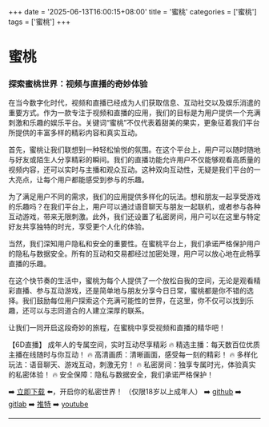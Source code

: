 +++
date = '2025-06-13T16:00:15+08:00'
title = '蜜桃'
categories = ['蜜桃']
tags = ['蜜桃']
+++

# 蜜桃

### 探索蜜桃世界：视频与直播的奇妙体验

在当今数字化时代，视频和直播已经成为人们获取信息、互动社交以及娱乐消遣的重要方式。作为一款专注于视频和直播的应用，我们的目标是为用户提供一个充满刺激和乐趣的娱乐平台。关键词“蜜桃”不仅代表着甜美的果实，更象征着我们平台所提供的丰富多样的精彩内容和真实互动。

首先，蜜桃让我们联想到一种轻松愉悦的氛围。在这个平台上，用户可以随时随地与好友或陌生人分享精彩的瞬间。我们的直播功能允许用户不仅能够观看高质量的视频内容，还可以实时与主播和观众互动。这种双向互动性，无疑是我们平台的一大亮点，让每个用户都能感受到参与的乐趣。

为了满足用户不同的需求，我们的应用提供多样化的玩法。想和朋友一起享受游戏的乐趣吗？在我们平台上，用户可以通过语音聊天与朋友一起联机，或者参与各种互动游戏，带来无限刺激。此外，我们还设置了私密房间，用户可以在这里与特定好友共享独特的时光，享受更个人化的体验。

当然，我们深知用户隐私和安全的重要性。在蜜桃平台上，我们承诺严格保护用户的隐私与数据安全。所有的互动和交易都经过加密处理，用户可以放心地在此畅享直播的乐趣。

在这个快节奏的生活中，蜜桃为每个人提供了一个放松自我的空间，无论是观看精彩直播、参与互动游戏，还是简单地与朋友分享今日日常，蜜桃都是你不错的选择。我们鼓励每位用户探索这个充满可能性的世界，在这里，你不仅可以找到乐趣，还可以与志同道合的人建立深厚的联系。

让我们一同开启这段奇妙的旅程，在蜜桃中享受视频和直播的精华吧！

【6D直播】
成年人的专属空间，实时互动尽享精彩
🔥 精选主播：每天数百位优质主播在线随时与你互动！
🔥 高清画质：清晰画面，感受每一刻的精彩！
🔥 多样化玩法：语音聊天、游戏互动，刺激无穷！
🔥 私密房间：独享专属时光，体验真实的私密体验！
🔥 安全保障：隐私与数据安全，我们承诺严格保护！

➡️ [立即下载](https://down123.s3.ap-east-1.amazonaws.com/down/down.html?channelCode=blog) ⬅️，开启你的私密世界！
（仅限18岁以上成年人）
➡️ [github](https://aldult-live.github.io/)
➡️ [gitlab](https://seo-09598d.gitlab.io/)
➡️ [推特](https://x.com/wegame33)
➡️ [youtube](https://www.youtube.com/@6Dlive)

---
